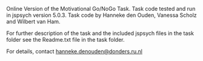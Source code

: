 Online Version of the Motivational Go/NoGo Task. Task code tested and run in jspsych version 5.0.3. Task code by Hanneke den Ouden, Vanessa Scholz and Wilbert van Ham.

For further description of the task and the included jspsych files in the task folder see the Readme.txt file in the task folder.

For details, contact hanneke.denouden@donders.ru.nl

